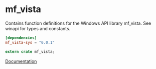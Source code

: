 # mf_vista #
Contains function definitions for the Windows API library mf_vista. See winapi for types and constants.

```toml
[dependencies]
mf_vista-sys = "0.0.1"
```

```rust
extern crate mf_vista;
```

[Documentation](https://retep998.github.io/doc/mf_vista/)
